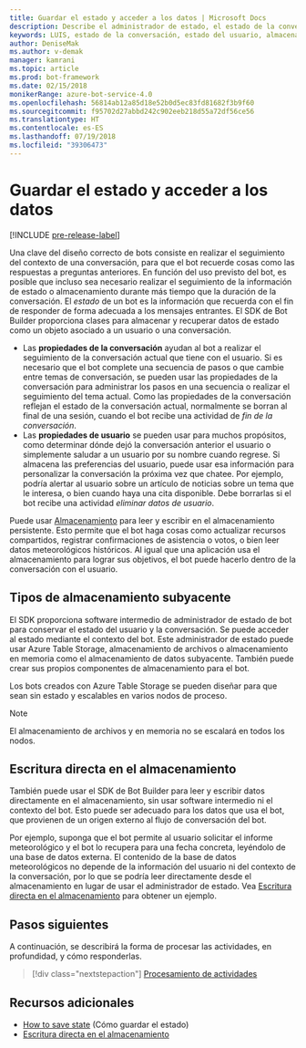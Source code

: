 ```yaml
---
title: Guardar el estado y acceder a los datos | Microsoft Docs
description: Describe el administrador de estado, el estado de la conversación y el estado del usuario dentro del SDK de Bot Builder.
keywords: LUIS, estado de la conversación, estado del usuario, almacenamiento, administración del estado
author: DeniseMak
ms.author: v-demak
manager: kamrani
ms.topic: article
ms.prod: bot-framework
ms.date: 02/15/2018
monikerRange: azure-bot-service-4.0
ms.openlocfilehash: 56814ab12a85d18e52b0d5ec83fd81682f3b9f60
ms.sourcegitcommit: f95702d27abbd242c902eeb218d55a72df56ce56
ms.translationtype: HT
ms.contentlocale: es-ES
ms.lasthandoff: 07/19/2018
ms.locfileid: "39306473"
---
```

# <a name="save-state-and-access-data"></a>Guardar el estado y acceder a los datos
[!INCLUDE [pre-release-label](../includes/pre-release-label.md)]

Una clave del diseño correcto de bots consiste en realizar el seguimiento del contexto de una conversación, para que el bot recuerde cosas como las respuestas a preguntas anteriores.
En función del uso previsto del bot, es posible que incluso sea necesario realizar el seguimiento de la información de estado o almacenamiento durante más tiempo que la duración de la conversación.
El *estado* de un bot es la información que recuerda con el fin de responder de forma adecuada a los mensajes entrantes. El SDK de Bot Builder proporciona clases para almacenar y recuperar datos de estado como un objeto asociado a un usuario o una conversación.

* Las **propiedades de la conversación** ayudan al bot a realizar el seguimiento de la conversación actual que tiene con el usuario. Si es necesario que el bot complete una secuencia de pasos o que cambie entre temas de conversación, se pueden usar las propiedades de la conversación para administrar los pasos en una secuencia o realizar el seguimiento del tema actual. Como las propiedades de la conversación reflejan el estado de la conversación actual, normalmente se borran al final de una sesión, cuando el bot recibe una actividad de _fin de la conversación_.
* Las **propiedades de usuario** se pueden usar para muchos propósitos, como determinar dónde dejó la conversación anterior el usuario o simplemente saludar a un usuario por su nombre cuando regrese. Si almacena las preferencias del usuario, puede usar esa información para personalizar la conversación la próxima vez que chatee. Por ejemplo, podría alertar al usuario sobre un artículo de noticias sobre un tema que le interesa, o bien cuando haya una cita disponible. Debe borrarlas si el bot recibe una actividad _eliminar datos de usuario_.

Puede usar [Almacenamiento](bot-builder-howto-v4-storage.md) para leer y escribir en el almacenamiento persistente. Esto permite que el bot haga cosas como actualizar recursos compartidos, registrar confirmaciones de asistencia o votos, o bien leer datos meteorológicos históricos. Al igual que una aplicación usa el almacenamiento para lograr sus objetivos, el bot puede hacerlo dentro de la conversación con el usuario.

<!-- 
*Conversation state* pertains to the current conversation that the user is having with your bot. When the conversation ends, your bot deletes this data.

You can also store *user state* that persists after a conversation ends. For example, if you store a user's preferences, you can use that information to customize the conversation the next time you chat. For example, you might alert the user to a news article about a topic that interests her, or alert a user when an appointment becomes available. 
-->

<!-- You should generally avoid saving state using a global variable or function closures.
Doing so will create issues when you want to scale out your bot. Instead, use the conversation state and user state middleware that the BotBuilder SDK provides --> 


## <a name="types-of-underlying-storage"></a>Tipos de almacenamiento subyacente

El SDK proporciona software intermedio de administrador de estado de bot para conservar el estado del usuario y la conversación. Se puede acceder al estado mediante el contexto del bot. Este administrador de estado puede usar Azure Table Storage, almacenamiento de archivos o almacenamiento en memoria como el almacenamiento de datos subyacente. También puede crear sus propios componentes de almacenamiento para el bot.

Los bots creados con Azure Table Storage se pueden diseñar para que sean sin estado y escalables en varios nodos de proceso.

> [!NOTE] 
> El almacenamiento de archivos y en memoria no se escalará en todos los nodos.

## <a name="writing-directly-to-storage"></a>Escritura directa en el almacenamiento

También puede usar el SDK de Bot Builder para leer y escribir datos directamente en el almacenamiento, sin usar software intermedio ni el contexto del bot. Esto puede ser adecuado para los datos que usa el bot, que provienen de un origen externo al flujo de conversación del bot.

Por ejemplo, suponga que el bot permite al usuario solicitar el informe meteorológico y el bot lo recupera para una fecha concreta, leyéndolo de una base de datos externa. El contenido de la base de datos meteorológicos no depende de la información del usuario ni del contexto de la conversación, por lo que se podría leer directamente desde el almacenamiento en lugar de usar el administrador de estado.  Vea [Escritura directa en el almacenamiento](bot-builder-howto-v4-storage.md) para obtener un ejemplo.

## <a name="next-steps"></a>Pasos siguientes

A continuación, se describirá la forma de procesar las actividades, en profundidad, y cómo responderlas.

> [!div class="nextstepaction"]
> [Procesamiento de actividades](bot-builder-concept-activity-processing.md)

## <a name="additional-resources"></a>Recursos adicionales

- [How to save state](bot-builder-howto-v4-state.md) (Cómo guardar el estado)
- [Escritura directa en el almacenamiento](bot-builder-howto-v4-storage.md)
